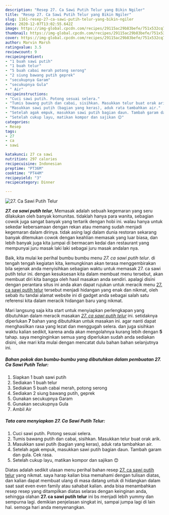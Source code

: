 ```yaml
---
description: "Resep 27. Ca Sawi Putih Telur yang Bikin Ngiler"
title: "Resep 27. Ca Sawi Putih Telur yang Bikin Ngiler"
slug: 1161-resep-27-ca-sawi-putih-telur-yang-bikin-ngiler
date: 2020-12-07T13:02:55.642Z
image: https://img-global.cpcdn.com/recipes/29115ac29b83befe/751x532cq70/27-ca-sawi-putih-telur-foto-resep-utama.jpg
thumbnail: https://img-global.cpcdn.com/recipes/29115ac29b83befe/751x532cq70/27-ca-sawi-putih-telur-foto-resep-utama.jpg
cover: https://img-global.cpcdn.com/recipes/29115ac29b83befe/751x532cq70/27-ca-sawi-putih-telur-foto-resep-utama.jpg
author: Marvin Marsh
ratingvalue: 3.5
reviewcount: 9
recipeingredient:
- "1 buah sawi putih"
- "1 buah telur"
- "5 buah cabai merah potong serong"
- "2 siung bawang putih geprek"
- "secukupnya Garam"
- "secukupnya Gula"
- " Air"
recipeinstructions:
- "Cuci sawi putih. Potong sesuai selera."
- "Tumis bawang putih dan cabai, sisihkan. Masukkan telur buat orak arik."
- "Masukkan sawi putih (bagian yang keras), aduk rata tambahkan air."
- "Setelah agak empuk, masukkan sawi putih bagian daun. Tambah garam dan gula. Cek rasa."
- "Setelah cukup layu, matikan kompor dan sajikan 😊"
categories:
- Resep
tags:
- 27
- ca
- sawi

katakunci: 27 ca sawi 
nutrition: 297 calories
recipecuisine: Indonesian
preptime: "PT36M"
cooktime: "PT44M"
recipeyield: "3"
recipecategory: Dinner

---
```



![27. Ca Sawi Putih Telur](https://img-global.cpcdn.com/recipes/29115ac29b83befe/751x532cq70/27-ca-sawi-putih-telur-foto-resep-utama.jpg)

<b><i>27. ca sawi putih telur</i></b>, Memasak adalah sebuah kegemaran yang seru dilakukan oleh banyak komunitas. tidaklah hanya para wanita, sebagian cowok juga sangat banyak yang tertarik dengan hobi ini. walau hanya untuk sekedar kebersamaan dengan rekan atau memang sudah menjadi kegemaran dalam dirinya. tidak asing lagi dalam dunia restoran sekarang banyak ditemukan cowok dengan keahlian memasak yang luar biasa, dan lebih banyak juga kita jumpai di bermacam kedai dan restaurant yang mempunyai juru masak laki laki sebagai juru masak andalan nya.

Baik, kita mulai ke perihal bumbu bumbu menu <i>27. ca sawi putih telur</i>. di tengah tengah kegiatan kita, kemungkinan akan terasa menggembirakan bila sejenak anda menyisihkan sebagian waktu untuk memasak 27. ca sawi putih telur ini. dengan kesuksesan kita dalam membuat menu tersebut, akan membuat diri kita bangga oleh hasil masakan anda sendiri. apalagi disini dengan perantara situs ini anda akan dapat rujukan untuk meracik menu <u>27. ca sawi putih telur</u> tersebut menjadi hidangan yang enak dan nikmat, oleh sebab itu tandai alamat website ini di gadget anda sebagai salah satu referensi kita dalam meracik hidangan baru yang nikmat.




Mari langsung saja kita start untuk menyiapkan perlengkapan yang dibutuhkan dalam meracik masakan <u><i>27. ca sawi putih telur</i></u> ini. setidaknya diperlukan <b>7</b> bahan yang dibutuhkan untuk masakan ini. agar nanti dapat menghasilkan rasa yang lezat dan menggugah selera. dan juga sisihkan waktu kalian sedikit, karena anda akan mengolahnya kurang lebih dengan <b>5</b> tahap. saya menginginkan semua yang diperlukan sudah anda sediakan disini, oke mari kita mulai dengan mencatat dulu bahan bahan selanjutnya ini.

<!--inarticleads1-->

##### Bahan pokok dan bumbu-bumbu yang dibutuhkan dalam pembuatan 27. Ca Sawi Putih Telur:

1. Siapkan 1 buah sawi putih
1. Sediakan 1 buah telur
1. Sediakan 5 buah cabai merah, potong serong
1. Sediakan 2 siung bawang putih, geprek
1. Gunakan secukupnya Garam
1. Gunakan secukupnya Gula
1. Ambil  Air




<!--inarticleads2-->

##### Tata cara menyiapkan 27. Ca Sawi Putih Telur:

1. Cuci sawi putih. Potong sesuai selera.
1. Tumis bawang putih dan cabai, sisihkan. Masukkan telur buat orak arik.
1. Masukkan sawi putih (bagian yang keras), aduk rata tambahkan air.
1. Setelah agak empuk, masukkan sawi putih bagian daun. Tambah garam dan gula. Cek rasa.
1. Setelah cukup layu, matikan kompor dan sajikan 😊




Diatas adalah sedikit ulasan menu perihal bahan resep <u>27. ca sawi putih telur</u> yang nikmat. saya harap kalian bisa memahami dengan tulisan diatas, dan kalian dapat membuat ulang di masa datang untuk di hidangkan dalam saat saat even even family atau sahabat kalian. anda bisa menambahkan resep resep yang ditampilkan diatas selaras dengan keinginan anda, sehingga olahan <b>27. ca sawi putih telur</b> ini bs menjadi lebih yummy dan sempurna lagi. demikian penjelasan singkat ini, sampai jumpa lagi di lain hal. semoga hari anda menyenangkan.
